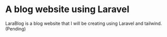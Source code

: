 # A blog website using Laravel
LaraBlog is a blog website that I will be creating using Laravel and tailwind.(Pending)
